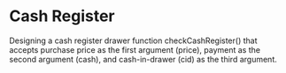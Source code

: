 # Cash Register
 Designing a cash register drawer function checkCashRegister() that accepts purchase price as the first argument (price), payment as the second argument (cash), and cash-in-drawer (cid) as the third argument.
